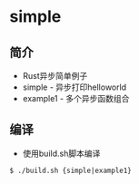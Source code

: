 # simple

## 简介
- Rust异步简单例子
- simple - 异步打印helloworld
- example1 - 多个异步函数组合

## 编译
- 使用build.sh脚本编译
```shell
$ ./build.sh {simple|example1}
```